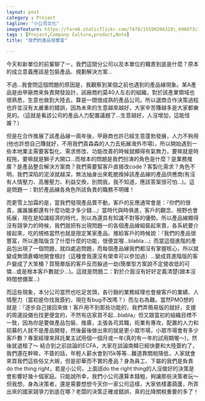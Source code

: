 ```yaml
---
layout: post
category : Project 
tagline: "小公司文化"
imagefeature: https://farm8.staticflickr.com/7478/15599204329\_6968f3c759\_o.jpg
tags : [Project,Company Culture,product,Note]
title: "我們的產品很豐富"

---
```

今天和新單位的前輩聊了一，我們這間分公司以及本單位的職責到底是什麼？原本的成立意義應該是包裝產品、規劃解決方案...

不過...我會問這個問題的原因是，我觀察到某個之前也遇到的產品線現象。某A產品是由甲廠商來負責開發設計，該廠商約莫40人左右的組織，對於該產業領域也很熟悉，生意也做到大陸去，算是一間很成熟的產品公司。所以選商合作決策過程也許並沒有太嚴重的錯誤，因為未來的生意越來越好，大家辛苦賺越多是大家都樂見的。（這就是看該公司的產品人力配置議題了...生意越好，人沒增加，這能怪誰？）

但是在合作推展了該產品線一兩年後，甲廠商也許已經生意蓬勃發展，人力不夠用(他也許想自己賺就好，不用我們貴森森的人力去拓展海外市場)，所以開始遇到一些本地業主需要客製化、需求修改、功能改善的時候就顯得有氣無力，要嘛就是時程拖，要嘛就是獅子大開口...而根本的問題是我們扮演的角色是什麼？是業務推廣？是產品整合解決方案商？我們需要幫客戶直接改code？客製化需求？角色不明，我們深陷的泥淖就越深，無法抽身出來乾脆換掉該產品線的產品供應商(有沒有人情壓力、高層壓力、利益交換，別問我，我不知道，應該答案很可怕...)。這是問題一：對於產品線各角色所該負責的職務不明確！

而更雪上加霜的是，當我們發現產品賣不動，客戶的反應通常會是：『你們的很貴，誰誰誰都還有什麼功能才多少錢...』當時代與時俱進，客戶的觀念、視野也會拓展，現在是知識經濟的時代，別以為還具有知識不對等的優勢。所以產品線顯得沒有競爭力的時候，我們就把有出現問題一的各個產品線組裝起來賣，各系統要介接起來，吃的規格當然也就是限定某家產品。推給客戶的時候說：『我們的產品很豐富，所以進階版含了什麼什麼的功能，很便宜喔...blabla...』而當這個進階的產品包出現了一個問題，就四處追問題，而每個產品線我們都沒有掌握核心，所以就變成無頭蒼蠅地開會檢討（這種會我還沒有榮幸可以參加過）...變成買進階版的客戶變成了大笨桶？買簡單版的客戶反而躲過一劫(簡單型方案說不定營收低的可憐...或是根本客戶數就少...)。這就是問題二：對於介面沒有好好定義清楚(跟本沒時間想備案...)

而這些現象，本分公司當然也吃足苦頭，各行銷的業務經理也會被客戶的業績、人情壓力（當初是你找我簽約，現在有bug不改嗎？）而左右為難。當然PMO想的就是：『逐步自己接回來做！客戶用不到那些功能的，我們弄簡易版的就好，支援的周邊設備也找更便宜的，不然有店家買不起...blabla』但又跟當初的組織目標不一致，因為你是要做產品包裝、推廣，主張各司其職，術業有專攻，配置的人力和招募的人就不是產品開發，然後最後做出來的就是更小眾市場，小眾市場會有多少客戶數？專案經理來拜託業主試用個一個月或一年(真的有一年的試用期喔～)，然後就退租了～
結合到之前談論的ECFA，大家在談論南韓已經快要和大陸簽約了，我們還在幹嘛，不簽的話，年輕人薪水會到15k等等...難道靠關稅降低，人家就會來買我們這些俗又大碗，但是卻華而不實的產品？身為員工、下屬的我們是負責do the thing right，若是小公司，上面該do the right thing的人沒做好的決策是會影響好幾十個家庭。只能說所幸，我們小公司還算本錢粗，夠讓那些決策者玩～但我想，身為決策者，還是需要想想今天你一家公司這樣，大家依樣畫葫蘆，所弄出來的國家競爭力到底在哪？老闆的決策正確或錯誤，真的比降關稅重要的多了！

